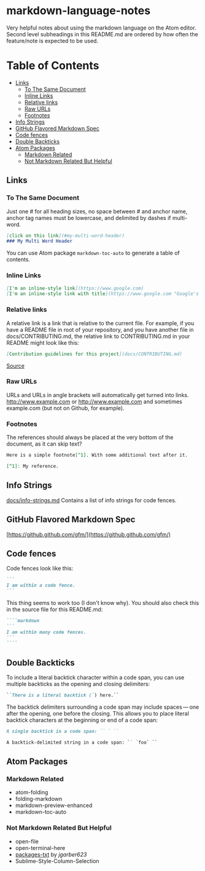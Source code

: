 # markdown-language-notes

Very helpful notes about using the markdown language on the Atom editor. Second 
level subheadings in this README.md are ordered by how often the feature/note 
is expected to be used.

# Table of Contents

<!-- TOC START min:2 max:3 link:true asterisk:false update:true -->
- [Links](#links)
  - [To The Same Document](#to-the-same-document)
  - [Inline Links](#inline-links)
  - [Relative links](#relative-links)
  - [Raw URLs](#raw-urls)
  - [Footnotes](#footnotes)
- [Info Strings](#info-strings)
- [GitHub Flavored Markdown Spec](#github-flavored-markdown-spec)
- [Code fences](#code-fences)
- [Double Backticks](#double-backticks)
- [Atom Packages](#atom-packages)
  - [Markdown Related](#markdown-related)
  - [Not Markdown Related But Helpful](#not-markdown-related-but-helpful)
<!-- TOC END -->

## Links

### To The Same Document

Just one # for all heading sizes, no space between # and anchor name, anchor tag
names must be lowercase, and delimited by dashes if multi-word.

```markdown
[click on this link](#my-multi-word-header)
### My Multi Word Header
```
You can use Atom package `markdown-toc-auto` to generate a table of contents.

### Inline Links

```markdown
[I'm an inline-style link](https://www.google.com)
[I'm an inline-style link with title](https://www.google.com "Google's Homepage")
```

### Relative links

A relative link is a link that is relative to the current file. For example, if
you have a README file in root of your repository, and you have another file in
docs/CONTRIBUTING.md, the relative link to CONTRIBUTING.md in your README might
look like this:

```markdown
[Contribution guidelines for this project](docs/CONTRIBUTING.md)
```

[Source](https://docs.github.com/en/get-started/writing-on-github/getting-started-with-writing-and-formatting-on-github/basic-writing-and-formatting-syntax#links)

### Raw URLs

URLs and URLs in angle brackets will automatically get turned into links. 
http://www.example.com or <http://www.example.com> and sometimes 
example.com (but not on Github, for example).

### Footnotes

The references should always be placed at the very bottom of 
the document, as it can skip text?

```markdown
Here is a simple footnote[^1]. With some additional text after it.

[^1]: My reference.
```

## Info Strings

[docs/info-strings.md](docs/info-strings.md) Contains a list of info strings 
for code fences.

## GitHub Flavored Markdown Spec

[https://github.github.com/gfm/](https://github.github.com/gfm/)

## Code fences

Code fences look like this:

````markdown
```
I am within a code fence.
```
````

This thing seems to work too (I don't know why). You should also check this in 
the source file for this README.md:

`````markdown
````markdown
```
I am within many code fences.
```
````
`````

## Double Backticks

To include a literal backtick character within a code span, you can use 
multiple backticks as the opening and closing delimiters:

```markdown
``There is a literal backtick (`) here.``
```

The backtick delimiters surrounding a code span may include spaces — one after
the opening, one before the closing. This allows you to place literal backtick
characters at the beginning or end of a code span:

```markdown
A single backtick in a code span: `` ` ``

A backtick-delimited string in a code span: `` `foo` ``
```

## Atom Packages

### Markdown Related

- atom-folding
- folding-markdown
- markdown-preview-enhanced
- markdown-toc-auto

### Not Markdown Related But Helpful

- open-file
- open-terminal-here
- [packages-txt](https://github.com/jgarber623/packages-txt) by *jgarber623* 
- Sublime-Style-Column-Selection
